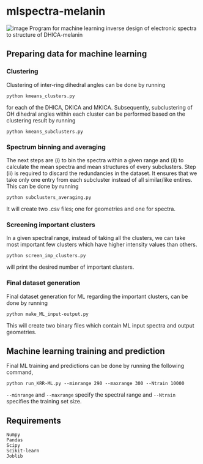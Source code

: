 # mlspectra-melanin
![image](https://user-images.githubusercontent.com/32363671/213623145-9a5af613-7761-4f92-bbed-076cd01f5f8f.jpg)
Program for machine learning inverse design of electronic spectra to structure of DHICA-melanin
## Preparing data for machine learning
### Clustering
Clustering of inter-ring dihedral angles can be done by running 
```
python kmeans_clusters.py
```
for each of the DHICA, DKICA and MKICA.
Subsequently, subclustering of OH dihedral angles within each cluster can be performed based on the clustering result by running 
```
python kmeans_subclusters.py
```
### Spectrum binning and averaging
The next steps are (i) to bin the spectra within a given range and (ii) to calculate the mean spectra and mean structures of every subclusters. Step (ii) is required to discard the redundancies in the dataset. It ensures that we take only one entry from each subcluster instead of all similar/like entires. 
This can be done by running 
```
python subclusters_averaging.py
```
It will create two .csv files; one for geometries and one for spectra.
### Screening important clusters
In a given spectral range, instead of taking all the clusters, we can take most important few clusters which have higher intensity values than others. 
```
python screen_imp_clusters.py
```
will print the desired number of important clusters.
### Final dataset generation
Final dataset generation for ML regarding the important clusters, can be done by running 
```
python make_ML_input-output.py
```
This will create two binary files which contain ML input spectra and output geometries.
## Machine learning training and prediction
Final ML training and predictions can be done by running the following command, 
```
python run_KRR-ML.py --minrange 290 --maxrange 300 --Ntrain 10000
```
`--minrange` and `--maxrange` specify the spectral range and `--Ntrain` specifies the training set size.
## Requirements
```
Numpy
Pandas
Scipy
Scikit-learn
Joblib
```
